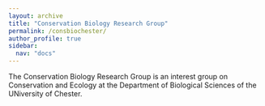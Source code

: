 ```yaml
---
layout: archive
title: "Conservation Biology Research Group"
permalink: /consbiochester/
author_profile: true
sidebar:
  nav: "docs"
---
```


The Conservation Biology Research Group is an interest group on Conservation and Ecology at the Department of Biological Sciences of the UNiversity of Chester.
